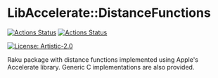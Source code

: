 # LibAccelerate::DistanceFunctions

[![Actions Status](https://github.com/antononcube/Raku-LibAccelerate-DistanceFunctions/actions/workflows/linux.yml/badge.svg)](https://github.com/antononcube/Raku-Math-LibAccelerate/actions)
[![Actions Status](https://github.com/antononcube/Raku-LibAccelerate-DistanceFunctions/actions/workflows/macos.yml/badge.svg)](https://github.com/antononcube/Raku-Math-LibAccelerate/actions)

[![License: Artistic-2.0](https://img.shields.io/badge/License-Artistic%202.0-0298c3.svg)](https://opensource.org/licenses/Artistic-2.0)

Raku package with distance functions implemented using Apple's Accelerate library.
Generic C implementations are also provided.
